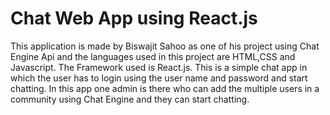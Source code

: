 # Chat Web App using React.js
This application is made by Biswajit Sahoo as one of his project using Chat Engine Api and the languages used in this project are HTML,CSS and Javascript.
The Framework used is React.js.
This is a simple chat app in which the user has to login using the user name and password and start chatting.
In this app one admin is there who can add the multiple users in a community using Chat Engine and they can start chatting. 
